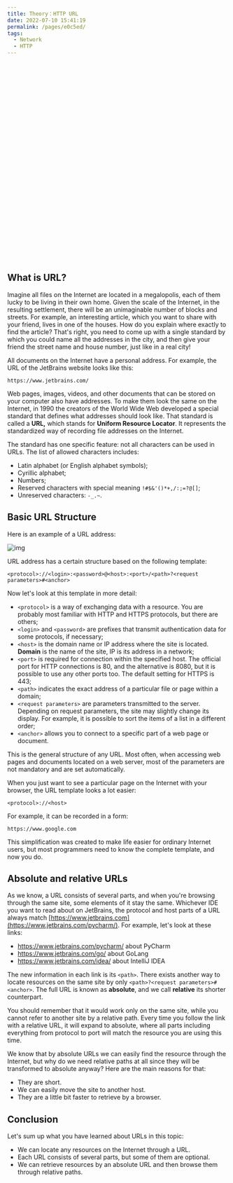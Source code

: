 ```yaml
---
title: Theory：HTTP URL
date: 2022-07-10 15:41:19
permalink: /pages/e0c5ed/
tags:
  - Network
  - HTTP
---
```

<div style="background-image: url(https://cdn.jsdelivr.net/gh/JimFKppt/Pictures@master/static_files/img/milad-fakurian-UiiHVEyxtyA-unsplash.jpg); background-size: cover;">
    <iframe :src="$withBase('/markmap/Markmap_Theory：HTTP URL.html')" width="100%" height="450" frameborder="0" scrolling="No" leftmargin="0" topmargin="0"></iframe>
</div>

## What is URL?

Imagine all files on the Internet are located in a megalopolis, each of them lucky to be living in their own home. Given the scale of the Internet, in the resulting settlement, there will be an unimaginable number of blocks and streets. For example, an interesting article, which you want to share with your friend, lives in one of the houses. How do you explain where exactly to find the article? That's right, you need to come up with a single standard by which you could name all the addresses in the city, and then give your friend the street name and house number, just like in a real city!

All documents on the Internet have a personal address. For example, the URL of the JetBrains website looks like this:

```http
https://www.jetbrains.com/
```

Web pages, images, videos, and other documents that can be stored on your computer also have addresses. To make them look the same on the Internet, in 1990 the creators of the World Wide Web developed a special standard that defines what addresses should look like. That standard is called a **URL,** which stands for **Uniform Resource Locator**. It represents the standardized way of recording file addresses on the Internet.

The standard has one specific feature: not all characters can be used in URLs. The list of allowed characters includes:

- Latin alphabet (or English alphabet symbols);
- Cyrillic alphabet;
- Numbers;
- Reserved characters with special meaning `!#$&'()*+,/:;=?@[]`;
- Unreserved characters: `-_.~`.

## Basic URL Structure

Here is an example of a URL address:

![img](https://ucarecdn.com/7d04d125-281b-46f9-8651-cdfd78fb9e2c/)

URL address has a certain structure based on the following template:

```http
<protocol>://<login>:<password>@<host>:<port>/<path>?<request parameters>#<anchor>
```

Now let's look at this template in more detail:

- `<protocol>` is a way of exchanging data with a resource. You are probably most familiar with HTTP and HTTPS protocols, but there are others;
- `<login>` and `<password>` are prefixes that transmit authentication data for some protocols, if necessary;
- `<host>` is the domain name or IP address where the site is located. **Domain** is the name of the site, IP is its address in a network;
- `<port>` is required for connection within the specified host. The official port for HTTP connections is 80, and the alternative is 8080, but it is possible to use any other ports too. The default setting for HTTPS is 443;
- `<path>` indicates the exact address of a particular file or page within a domain;
- `<request parameters>` are parameters transmitted to the server. Depending on request parameters, the site may slightly change its display. For example, it is possible to sort the items of a list in a different order;
- `<anchor>` allows you to connect to a specific part of a web page or document.

This is the general structure of any URL. Most often, when accessing web pages and documents located on a web server, most of the parameters are not mandatory and are set automatically.

When you just want to see a particular page on the Internet with your browser, the URL template looks a lot easier:

```http
<protocol>://<host>
```

For example, it can be recorded in a form:

```http
https://www.google.com
```

This simplification was created to make life easier for ordinary Internet users, but most programmers need to know the complete template, and now you do.

## Absolute and relative URLs

As we know, a URL consists of several parts, and when you're browsing through the same site, some elements of it stay the same. Whichever IDE you want to read about on JetBrains, the protocol and host parts of a URL always match [https://www.jetbrains.com](https://www.jetbrains.com/pycharm/). For example, let's look at these links:

- https://www.jetbrains.com/pycharm/ about PyCharm
- https://www.jetbrains.com/go/ about GoLang
- https://www.jetbrains.com/idea/ about IntelliJ IDEA

The new information in each link is its `<path>`. There exists another way to locate resources on the same site by only `<path>?<request parameters>#<anchor>`. The full URL is known as **absolute**, and we call **relative** its shorter counterpart.



You should remember that it would work only on the same site, while you cannot refer to another site by a relative path. Every time you follow the link with a relative URL, it will expand to absolute, where all parts including everything from protocol to port will match the resource you are using this time.

We know that by absolute URLs we can easily find the resource through the Internet, but why do we need relative paths at all since they will be transformed to absolute anyway? Here are the main reasons for that:

- They are short.
- We can easily move the site to another host.
- They are a little bit faster to retrieve by a browser.

## Conclusion

Let's sum up what you have learned about URLs in this topic:

- We can locate any resources on the Internet through a URL.
- Each URL consists of several parts, but some of them are optional.
- We can retrieve resources by an absolute URL and then browse them through relative paths.